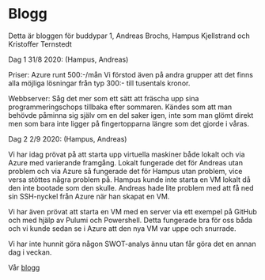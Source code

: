 # Blogg

Detta är bloggen för buddypar 1, Andreas Brochs, Hampus Kjellstrand och Kristoffer Ternstedt

Dag 1 31/8 2020: 
(Hampus, Andreas)

Priser: 
Azure runt 500:-/mån
Vi förstod även på andra grupper att det finns alla möjliga lösningar från typ 300:- till tusentals kronor.

Webbserver: 
Såg det mer som ett sätt att fräscha upp sina programmeringschops tillbaka efter sommaren.
Kändes som att man behövde påminna sig själv om en del saker igen, inte som man glömt direkt men som bara inte ligger på fingertopparna längre som det gjorde i våras.



Dag 2 2/9 2020:
(Hampus, Andreas)

Vi har idag prövat på att starta upp virtuella maskiner både lokalt och via Azure med varierande framgång.
Lokalt fungerade det för Andreas utan problem och via Azure så fungerade det för Hampus utan problem, vice versa stöttes några problem på.
Hampus kunde inte starta en VM lokalt då den inte bootade som den skulle. Andreas hade lite problem med att få ned sin SSH-nyckel från Azure när han skapat en VM.

Vi har även prövat att starta en VM med en server via ett exempel på GitHub och med hjälp av Pulumi och Powershell.
Detta fungerade bra för oss båda och vi kunde sedan se i Azure att den nya VM var uppe och snurrade.

Vi har inte hunnit göra någon SWOT-analys ännu utan får göra det en annan dag i veckan.

Vår [blogg](index.md)
